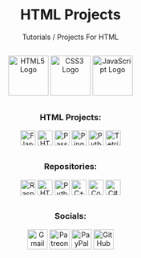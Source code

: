 <div align="center">
  <h1>HTML Projects</h1>
  <p>Tutorials / Projects For HTML</p>
</div>

##

<div align="center">
  <img src="https://cdn.jsdelivr.net/gh/devicons/devicon/icons/html5/html5-original.svg" height="80" alt="HTML5 Logo"/>
  <img src="https://cdn.jsdelivr.net/gh/devicons/devicon/icons/css3/css3-original.svg" height="80" alt="CSS3 Logo"/>
  <img src="https://cdn.jsdelivr.net/gh/devicons/devicon/icons/javascript/javascript-original.svg" height="80" alt="JavaScript Logo"/>
</div>

##

<div align="center">
  <h3>HTML Projects:</h3>
  <a href="https://github.com/Jpwaters09/HTML-Projects/tree/main/Flappy%20Bird"><img src="https://img.shields.io/badge/Flappy%20Bird-Flappy%20Bird?logo=HTML5&logoColor=white&labelColor=E34F26&color=grey" alt="Flappy Bird" height="30"/></a>
  <a href="https://github.com/Jpwaters09/HTML-Projects/tree/main/HTML%20Editor"><img src="https://img.shields.io/badge/HTML%20Editor-HTML%20Editor?logo=HTML5&logoColor=white&labelColor=E34F26&color=grey" alt="HTML Editor" height="30"/></a>
  <a href="https://github.com/Jpwaters09/HTML-Projects/tree/main/Password%20Generator"><img src="https://img.shields.io/badge/Password%20Generator-Password%20Generator?logo=HTML5&logoColor=white&labelColor=E34F26&color=grey" alt="Password Generator" height="30"/></a>
  <a href="https://github.com/Jpwaters09/HTML-Projects/tree/main/Ping%20Pong"><img src="https://img.shields.io/badge/Ping%20Pong-Ping%20Pong?logo=HTML5&logoColor=white&labelColor=E34F26&color=grey" alt="Ping Pong" height="30"/></a>
  <a href="https://github.com/Jpwaters09/HTML-Projects/tree/main/Python%20Editor"><img src="https://img.shields.io/badge/Python%20Editor-Python%20Editor?logo=HTML5&logoColor=white&labelColor=E34F26&color=grey" alt="Python Editor" height="30"/></a>
  <a href="https://github.com/Jpwaters09/HTML-Projects/tree/main/Tetris"><img src="https://img.shields.io/badge/Tetris-Tetris?logo=HTML5&logoColor=white&labelColor=E34F26&color=grey" alt="Tetris" height="30"/></a>

##

<div align="center">
  <h3>Repositories:</h3>

  <a href="https://github.com/Jpwaters09/Raspberry-Pi-Projects"><img src="https://img.shields.io/badge/Raspberry%20Pi%20Projects-Raspberry%20Pi%20Projects?logo=python&logoColor=white&labelColor=3776AB&color=grey" alt="Raspberry Pi Projects" height="30"/></a>
  <a href="https://github.com/Jpwaters09/HTML-Projects"><img src="https://img.shields.io/badge/HTML%20Projects-HTML%20Projects?logo=HTML5&logoColor=white&labelColor=E34F26&color=grey" alt="HTML Projects" height="30"/></a>
  <a href="https://github.com/Jpwaters09/Python-Projects"><img src="https://img.shields.io/badge/Python%20Projects-Python%20Projects?logo=python&logoColor=white&labelColor=3776AB&color=grey" alt="Python Projects" height="30"/></a>
  <a href="https://github.com/Jpwaters09/CPP-Projects"><img src="https://img.shields.io/badge/C++%20Projects-C++%20Projects?logo=C%2B%2B&logoColor=white&labelColor=00599C&color=grey" alt="C++ Projects" height="30"/></a>
  <a href="https://github.com/Jpwaters09/Comment-Remover"><img src="https://img.shields.io/badge/Comment%20Remover-Comment%20Remover?logo=c&logoColor=white&labelColor=8849d6&color=grey" alt="Comment Remover" height="30"/></a>
  <a href="https://github.com/Jpwaters09/CS-Projects"><img src="https://img.shields.io/badge/C%23%20Projects-C%23%20Projects?logo=c&logoColor=white&labelColor=8849d6&color=grey" alt="C# Projects" height="30"/></a>
</div>

##

<div align="center">
  <h3>Socials:</h3>
  
  <a href="mailto:jpwaters09.business@gmail.com"><img margin-right="10px" src="https://img.shields.io/static/v1?message=Gmail&logo=gmail&label=&color=D14836&logoColor=white&style=flat" height="40" alt="Gmail Logo"/></a>
  <a href="https://patreon.com/Jpwaters09"><img src="https://img.shields.io/static/v1?message=Patreon&logo=patreon&label=&color=F96854&logoColor=white&labelColor=&style=flat" height="40" alt="Patreon Logo"/></a>
  <a href="https://paypal.me/JacobW120"><img src="https://img.shields.io/static/v1?message=PayPal&logo=paypal&label=&color=00457C&logoColor=white&style=flat" height="40" alt="PayPal Logo"/></a>
  <a href="https://github.com/jpwaters09"><img src="https://img.shields.io/static/v1?message=GitHub&logo=github&label=&color=181717&logoColor=white&style=flat" height="40" alt="GitHub Logo"/></a>
</div>
